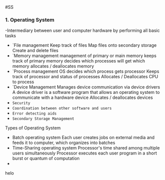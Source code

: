 #SS 
### 1. Operating System
-Intermediary between user and computer hardware by performing all basic tasks

- `File management
	Keep track of files 
	Map files onto secondary storage
	Create and delete files
- `Memory management
	management of primary or main memory
		keeps track of primary memory
		decides which processes will get which memory
		allocates / deallocates memory
- `Process management 
	OS decides which process gets processor 
		Keeps track of processor and status of processes
		Allocates / Deallocates CPU to process
- `Device Management
	Manages device communication via device drivers
		A device driver is a software program that allows an operating system to communicate with a hardware device
		Allocates / deallocates devices
- `Security`
- `Coordination between other software and users`
- `Error detecting aids`
- `Secondary Storage Management`

Types of Operating System

- Batch operating system
	Each user creates jobs on external media and feeds it to computer, which organizes into batches
- Time-Sharing operating system
	Processor's time shared among multiple users simultaneously 
	Processor executes each user program in a short burst or quantum of computation
- 
helo

